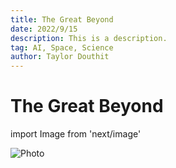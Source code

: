 ```yaml
---
title: The Great Beyond
date: 2022/9/15
description: This is a description.
tag: AI, Space, Science
author: Taylor Douthit
---
```


# The Great Beyond

import Image from 'next/image'

<Image
  src="/images/campfire.png"
  alt="Photo"
  width={1664}
  height={1664}
  priority
  className="next-image"
/>
